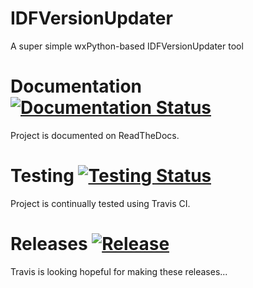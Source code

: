 # IDFVersionUpdater

A super simple wxPython-based IDFVersionUpdater tool

# Documentation [![Documentation Status](https://readthedocs.org/projects/idfversionupdater-20/badge/?version=latest)](http://idfversionupdater-20.readthedocs.io/en/latest/?badge=latest)

Project is documented on ReadTheDocs.

# Testing [![Testing Status](https://travis-ci.org/Myoldmopar/EPLaunchLight.svg?branch=master)](http://travis-ci.org/Myoldmopar/EPLaunchLight)

Project is continually tested using Travis CI.

# Releases [![Release](https://img.shields.io/badge/release-latest-brightgreen.svg)](https://github.com/Myoldmopar/IDFVersionUpdater2/releases/latest)

Travis is looking hopeful for making these releases...

